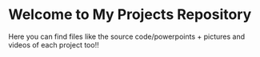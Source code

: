 # Welcome to My Projects Repository
Here you can find files like the source code/powerpoints + pictures and videos of each project too!!
